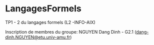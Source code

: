 # LangagesFormels
TP1 - 2 du langages formels (L2 -INFO-AIX)

Inscription de membres du groupe:
NGUYEN Dang Dinh - G2.1 (dang-dinh.NGUYEN@etu.univ-amu.fr)


